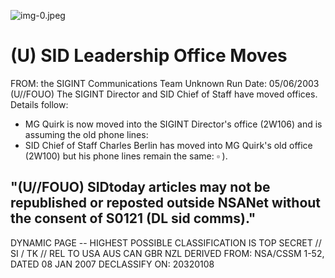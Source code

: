 ![img-0.jpeg](img-0.jpeg)

# (U) SID Leadership Office Moves 

FROM: the SIGINT Communications Team
Unknown
Run Date: 05/06/2003
(U//FOUO) The SIGINT Director and SID Chief of Staff have moved offices. Details follow:

- MG Quirk is now moved into the SIGINT Director's office (2W106) and is assuming the old phone lines:
- SID Chief of Staff Charles Berlin has moved into MG Quirk's old office (2W100) but his phone lines remain the same: $\square$ ).


## "(U//FOUO) SIDtoday articles may not be republished or reposted outside NSANet without the consent of $\mathbf{S 0 1 2 1}$ (DL sid comms)."

DYNAMIC PAGE -- HIGHEST POSSIBLE CLASSIFICATION IS TOP SECRET // SI / TK // REL TO USA AUS CAN GBR NZL DERIVED FROM: NSA/CSSM 1-52, DATED 08 JAN 2007 DECLASSIFY ON: 20320108
